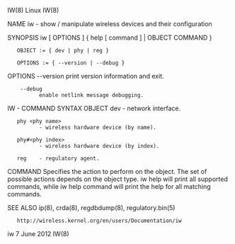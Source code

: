 IW(8)                                                                                                                                                    Linux                                                                                                                                                    IW(8)

NAME
       iw - show / manipulate wireless devices and their configuration

SYNOPSIS
       iw [ OPTIONS ] { help [ command ] | OBJECT COMMAND }

       OBJECT := { dev | phy | reg }

       OPTIONS := { --version | --debug }

OPTIONS
        --version
              print version information and exit.

        --debug
              enable netlink message debugging.

IW - COMMAND SYNTAX
   OBJECT
       dev <interface name>
              - network interface.

       phy <phy name>
              - wireless hardware device (by name).

       phy#<phy index>
              - wireless hardware device (by index).

       reg    - regulatory agent.

   COMMAND
       Specifies the action to perform on the object.  The set of possible actions depends on the object type.  iw help will print all supported commands, while iw help command will print the help for all matching commands.

SEE ALSO
       ip(8), crda(8), regdbdump(8), regulatory.bin(5)

       http://wireless.kernel.org/en/users/Documentation/iw

iw                                                                                                                                                    7 June 2012                                                                                                                                                 IW(8)
